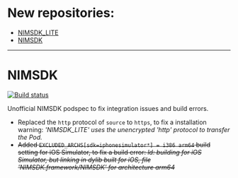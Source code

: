 # New repositories:

 - [NIMSDK_LITE](https://ssl.coding.net/public/XCFrameworks/NIMSDK_LITE/git/files)
 - [NIMSDK](https://ssl.coding.net/public/XCFrameworks/NIMSDK/git/files)

---

# NIMSDK

[![Build status](https://github.com/ElfSundae/NIMSDK/workflows/Build/badge.svg)](https://github.com/ElfSundae/NIMSDK/actions?query=workflow%3ABuild)

Unofficial NIMSDK podspec to fix integration issues and build errors.

- Replaced the `http` protocol of `source` to `https`, to fix a installation warning: _'NIMSDK_LITE' uses the unencrypted 'http' protocol to transfer the Pod._
- ~~Added `EXCLUDED_ARCHS[sdk=iphonesimulator*] = i386 arm64` build setting for iOS Simulator, to fix a build error: _ld: building for iOS Simulator, but linking in dylib built for iOS, file 'NIMSDK.framework/NIMSDK' for architecture arm64_~~
